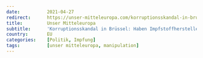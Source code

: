 ```yaml
---
date:          2021-04-27
redirect:      https://unser-mitteleuropa.com/korruptionsskandal-in-bruessel-haben-impfstoffhersteller-die-eu-kommissarin-bestochen/
title:         Unser Mitteleuropa
subtitle:      'Korruptionsskandal in Brüssel: Haben Impfstoffhersteller die EU-Kommissarin bestochen?'
country:       EU
categories:    [Politik, Impfung]
tags:          [unser mitteleuropa, manipulation]
---
```

